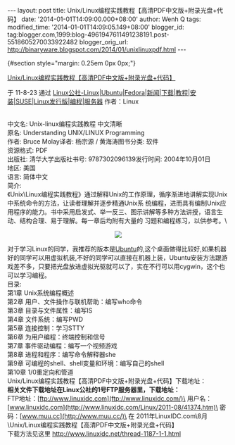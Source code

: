 --- layout: post title:
Unix/Linux编程实践教程【高清PDF中文版+附录光盘+代码】 date:
'2014-01-01T14:09:00.000+08:00' author: Wenh Q tags: modified\_time:
'2014-01-01T14:09:05.149+08:00' blogger\_id:
tag:blogger.com,1999:blog-4961947611491238191.post-5518605270033922482
blogger\_orig\_url:
http://binaryware.blogspot.com/2014/01/unixlinuxpdf.html ---
<div dir="ltr">

 {#section style="margin: 0.25em 0px 0px;"}

<div>

[Unix/Linux编程实践教程【高清PDF中文版+附录光盘+代码】](http://www.linuxidc.com/Linux/2011-08/41374.htm)

</div>

<div style="margin-bottom: 0.5em;">

于 11-8-23 通过
[Linux公社-Linux|Ubuntu|Fedora|新闻|下载|教程|安装|SUSE|Linux发行版|编程|服务器](http://www.linuxidc.com/)
作者：Linux

</div>

\
中文名: Unix-linux编程实践教程 中文清晰\
原名: Understanding UNIX/LINUX Programming\
作者: Bruce Molay译者: 杨宗源 / 黄海涛图书分类: 软件\
资源格式: PDF\
出版社: 清华大学出版社书号: 9787302096139发行时间: 2004年10月01日\
地区: 美国\
语言: 简体中文\
简介:\
《Unix\\Linux编程实践教程》通过解释Unix的工作原理，循序渐进地讲解实现Unix中系统命令的方法，让读者理解并逐步精通Unix系
统编程，进而具有编制Unix应用程序的能力。书中采用启发式、举一反三、图示讲解等多种方法讲授，语言生动、结构合理、易于理解。每一章后均附有大量的
习题和编程练习，以供参考。\
<div align="center">

![](http://www.linuxidc.com/upload/2011_08/110823102234521.jpg)

</div>

对于学习Linux的同学，我推荐的版本是[Ubuntu](http://www.linuxidc.com/topicnews.aspx?tid=2 "Ubuntu")的,这个桌面做得比较好,如果机器好的同学可以用虚拟机装,不好的同学可以直接在机器上装，Ubuntu安装方法跟游戏差不多，只要把光盘放进虚拟光驱就可以了，实在不行可以用cygwin，这个也可以学习编程。\
目录:\
第1章 Unix系统编程概述\
第2章 用户、文件操作与联机帮助：编写who命令\
第3章 目录与文件属性：编写IS\
第4章 文件系统：编写PWD\
第5章 连接控制：学习STTY\
第6章 为用户编程：终端控制和信号\
第7章 事件驱动编程：编写一个视频游戏\
第8章 进程和程序：编写命令解释器she\
第9章 可编程的shell、shell变量和环境：编写自己的shell\
第10章 1/0重定向和管道\
Unix/Linux编程实践教程【高清PDF中文版+附录光盘+代码】下载地址：\
**相关文件下载地址在Linux公社的1号FTP服务器里，下载地址：**\
FTP地址：[ftp://www.linuxidc.com](ftp://www.linuxidc.com/)\
用户名：[www.linuxidc.com](http://www.linuxidc.com/Linux/2011-08/41374.htm)\
密码：[www.muu.cc](http://www.muu.cc/)\
在
2011年LinuxIDC.com\\8月\\Unix/Linux编程实践教程【高清PDF中文版+附录光盘+代码】\
下载方法见这里 <http://www.linuxidc.net/thread-1187-1-1.html>

</div>
